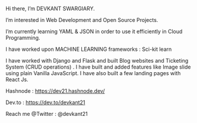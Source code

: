 Hi there, I’m DEVKANT SWARGIARY.


I’m interested in Web Development and Open Source Projects.


I’m currently learning YAML & JSON in order to use it efficiently in Cloud Programming.


I have worked upon MACHINE LEARNING frameworks : Sci-kit learn

I have worked with Django and Flask and built Blog websites and Ticketing System (CRUD operations) .
I have built and added features like Image slide using plain Vanilla JavaScript. I have also built a few landing pages with React Js.



Hashnode :  https://dev21.hashnode.dev/

Dev.to :    https://dev.to/devkant21

Reach me @Twitter : @devkant21

<!---
Devkant21/Devkant21 is a ✨ special ✨ repository because its `README.md` (this file) appears on your GitHub profile.
You can click the Preview link to take a look at your changes.
--->
